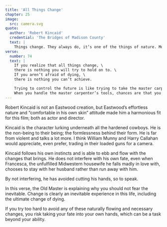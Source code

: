 ```yaml
---
title: 'All Things Change'
chapter: 25
image:
  src: camera.svg
quote:
  author: 'Robert Kincaid'
  credential: 'The Bridges of Madison County'
  text: |
    Things change. They always do, it’s one of the things of nature. Most people are afraid of change, but if you look at it as something you can always count on, then it can be a comfort.
verse:
  number: 74
  text: |
    If you realize that all things change, \
    there is nothing you will try to hold on to. \
    If you aren’t afraid of dying, \
    there is nothing you can’t achieve.

    Trying to control the future is like trying to take the master carpenter’s place. \
    When you handle the master carpenter’s tools, chances are that you’ll cut your hand.
---
```


Robert Kincaid is not an Eastwood creation,
but Eastwood’s effortless nature and “comfortable in his own skin”
attitude made him a harmonious fit for this film; both as actor and director.

Kincaid is the character lurking underneath all the hardened cowboys.
He is the non-being to their being; the formlessness behind their form.
He is far from violent and talks a lot more.
I think William Munny and Harry Callahan would appreciate,
even prefer, trading in their loaded guns for a camera.

Kincaid follows his own instincts and is able to ebb and
flow with the changes that brings.
He does not interfere with his own fate,
even when Francesca, the unfulfilled Midwestern housewife
he falls madly in love with,
chooses to stay with her husband rather than run away with him.

By not interfering, he has avoided cutting his hands, so to speak.

In this verse, the Old Master is explaining why
you should not fear the inevitable.
Change is clearly an inevitable experience in this life,
including the ultimate change of dying.

If you try too hard to avoid any of these naturally
flowing and necessary changes,
you risk taking your fate into your own hands,
which can be a task beyond your ability.
